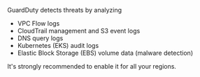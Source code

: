 GuardDuty detects threats by analyzing
* VPC Flow logs
* CloudTrail management and S3 event logs
* DNS query logs 
* Kubernetes (EKS) audit logs
* Elastic Block Storage (EBS) volume data (malware detection)

It's strongly recommended to enable it for all your regions.
